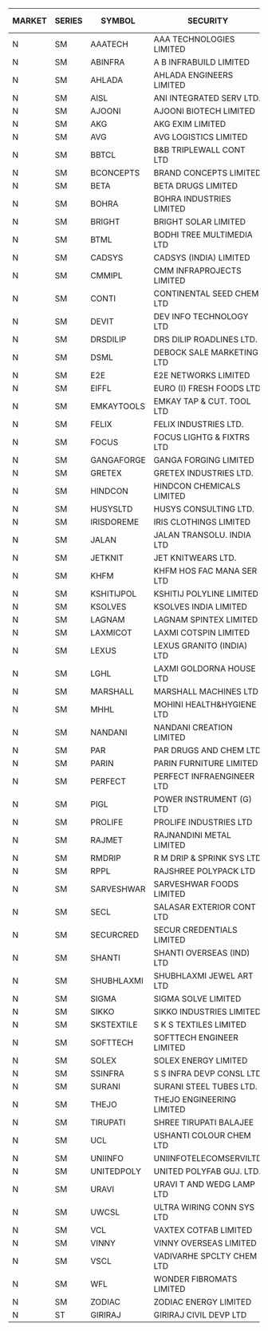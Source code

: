 


| MARKET | SERIES | SYMBOL | SECURITY | PREV CL PR | OPEN PRICE | HIGH PRICE | LOW PRICE | CLOSE PRICE | NET TRDVAL | NET TRDQTY | CORP IND | HI 52 WK | LO 52 WK |
| ----- | ----- | ----- | ----- | ----- | ----- | ----- | ----- | ----- | ----- | ----- | ----- | ----- | ----- |
| N | SM | AAATECH | AAA TECHNOLOGIES LIMITED | 42.50 | 42.30 | 42.50 | 42.25 | 42.25 | 381150.00 | 9000 |  | 48.00 | 42.20 |
| N | SM | ABINFRA | A B INFRABUILD LIMITED | 6.20 | 6.20 | 6.20 | 6.15 | 6.15 | 74200.00 | 12000 |  | 12.50 | 5.00 |
| N | SM | AHLADA | AHLADA ENGINEERS LIMITED | 77.25 | 75.05 | 75.05 | 73.40 | 73.40 | 739700.00 | 10000 |  | 93.40 | 39.00 |
| N | SM | AISL | ANI INTEGRATED SERV LTD. | 26.50 | 26.50 | 26.50 | 25.35 | 25.35 | 93060.00 | 3600 |  | 28.55 | 14.30 |
| N | SM | AJOONI | AJOONI BIOTECH LIMITED | 32.40 | 34.00 | 34.00 | 32.00 | 33.70 | 1725400.00 | 52000 |  | 36.50 | 6.35 |
| N | SM | AKG | AKG EXIM LIMITED | 84.20 | 80.00 | 84.75 | 80.00 | 82.90 | 1591360.00 | 19200 |  | 85.00 | 32.00 |
| N | SM | AVG | AVG LOGISTICS LIMITED | 54.60 | 54.60 | 54.60 | 54.60 | 54.60 | 65520.00 | 1200 |  | 84.00 | 23.10 |
| N | SM | BBTCL | B&B TRIPLEWALL CONT LTD | 53.50 | 55.00 | 55.00 | 54.00 | 54.00 | 327000.00 | 6000 |  | 55.00 | 27.20 |
| N | SM | BCONCEPTS | BRAND CONCEPTS LIMITED | 23.65 | 24.50 | 24.80 | 24.50 | 24.80 | 147900.00 | 6000 |  | 28.45 | 13.70 |
| N | SM | BETA | BETA DRUGS LIMITED | 118.05 | 121.65 | 121.65 | 112.15 | 117.50 | 747560.00 | 6400 |  | 140.80 | 37.00 |
| N | SM | BOHRA | BOHRA INDUSTRIES LIMITED | 1.60 | 1.65 | 1.65 | 1.65 | 1.65 | 33000.00 | 20000 |  | 2.10 | .35 |
| N | SM | BRIGHT | BRIGHT SOLAR LIMITED | 8.05 | 8.05 | 8.30 | 7.65 | 7.65 | 779850.00 | 99000 |  | 14.75 | 4.70 |
| N | SM | BTML | BODHI TREE MULTIMEDIA LTD | 78.80 | 74.00 | 86.00 | 74.00 | 85.95 | 771180.00 | 9600 |  | 96.00 | 68.50 |
| N | SM | CADSYS | CADSYS (INDIA) LIMITED | 23.00 | 23.00 | 23.00 | 23.00 | 23.00 | 46000.00 | 2000 |  | 36.90 | 15.50 |
| N | SM | CMMIPL | CMM INFRAPROJECTS LIMITED | 3.20 | 3.35 | 3.35 | 3.35 | 3.35 | 20100.00 | 6000 |  | 9.25 | 2.25 |
| N | SM | CONTI | CONTINENTAL SEED CHEM LTD | 9.40 | 8.95 | 8.95 | 8.95 | 8.95 | 89491.05 | 9999 |  | 102.20 | 5.55 |
| N | SM | DEVIT | DEV INFO TECHNOLOGY LTD | 124.95 | 124.00 | 124.00 | 124.00 | 124.00 | 558000.00 | 4500 |  | 139.55 | 57.00 |
| N | SM | DRSDILIP | DRS DILIP ROADLINES LTD. | 69.00 | 70.00 | 70.00 | 70.00 | 70.00 | 1008000.00 | 14400 |  | 78.00 | 60.00 |
| N | SM | DSML | DEBOCK SALE MARKETING LTD | 10.35 | 9.85 | 9.85 | 9.85 | 9.85 | 59100.00 | 6000 |  | 21.95 | 3.50 |
| N | SM | E2E | E2E NETWORKS LIMITED | 61.30 | 60.05 | 60.05 | 58.25 | 58.25 | 1773400.00 | 30000 |  | 61.30 | 13.30 |
| N | SM | EIFFL | EURO (I) FRESH FOODS LTD | 92.00 | 92.00 | 92.00 | 92.00 | 92.00 | 73600.00 | 800 |  | 115.65 | 71.00 |
| N | SM | EMKAYTOOLS | EMKAY TAP & CUT. TOOL LTD | 115.00 | 115.00 | 120.00 | 115.00 | 120.00 | 141000.00 | 1200 |  | 164.75 | 58.65 |
| N | SM | FELIX | FELIX INDUSTRIES LTD. | 36.00 | 36.50 | 36.50 | 36.50 | 36.50 | 146000.00 | 4000 |  | 40.30 | 10.80 |
| N | SM | FOCUS | FOCUS LIGHTG & FIXTRS LTD | 22.75 | 22.80 | 22.80 | 22.75 | 22.75 | 136650.00 | 6000 |  | 35.50 | 15.50 |
| N | SM | GANGAFORGE | GANGA FORGING LIMITED | 30.45 | 30.15 | 31.90 | 30.15 | 31.70 | 934200.00 | 30000 |  | 33.90 | 8.70 |
| N | SM | GRETEX | GRETEX INDUSTRIES LTD. | 8.05 | 8.45 | 8.45 | 8.45 | 8.45 | 50700.00 | 6000 |  | 8.45 | 5.20 |
| N | SM | HINDCON | HINDCON CHEMICALS LIMITED | 25.00 | 24.00 | 25.05 | 24.00 | 25.05 | 393200.00 | 16000 |  | 27.00 | 8.05 |
| N | SM | HUSYSLTD | HUSYS CONSULTING LTD. | 93.00 | 89.10 | 91.00 | 89.10 | 91.00 | 360200.00 | 4000 |  | 131.85 | 20.50 |
| N | SM | IRISDOREME | IRIS CLOTHINGS LIMITED | 49.50 | 48.00 | 48.00 | 48.00 | 48.00 | 268800.00 | 5600 |  | 192.00 | 28.50 |
| N | SM | JALAN | JALAN TRANSOLU. INDIA LTD | 2.75 | 2.85 | 2.85 | 2.85 | 2.85 | 8550.00 | 3000 |  | 6.65 | 2.75 |
| N | SM | JETKNIT | JET KNITWEARS LTD. | 26.20 | 27.00 | 27.50 | 26.20 | 26.20 | 121050.00 | 4500 |  | 29.15 | 19.00 |
| N | SM | KHFM | KHFM HOS FAC MANA SER LTD | 29.00 | 28.00 | 28.00 | 26.45 | 26.80 | 323250.00 | 12000 |  | 36.40 | 22.20 |
| N | SM | KSHITIJPOL | KSHITIJ POLYLINE LIMITED | 24.40 | 25.00 | 25.20 | 24.50 | 24.95 | 800800.00 | 32000 |  | 33.75 | 19.20 |
| N | SM | KSOLVES | KSOLVES INDIA LIMITED | 520.00 | 523.00 | 545.00 | 523.00 | 545.00 | 1282800.00 | 2400 |  | 545.00 | 102.05 |
| N | SM | LAGNAM | LAGNAM SPINTEX LIMITED | 11.85 | 11.90 | 11.90 | 11.90 | 11.90 | 35700.00 | 3000 |  | 12.50 | 6.60 |
| N | SM | LAXMICOT | LAXMI COTSPIN LIMITED | 7.50 | 8.50 | 8.80 | 8.50 | 8.80 | 103800.00 | 12000 |  | 11.75 | 5.80 |
| N | SM | LEXUS | LEXUS GRANITO (INDIA) LTD | 16.50 | 17.30 | 17.30 | 17.30 | 17.30 | 17300.00 | 1000 |  | 21.70 | 4.55 |
| N | SM | LGHL | LAXMI GOLDORNA HOUSE LTD | 15.00 | 15.40 | 15.40 | 12.50 | 12.50 | 223200.00 | 16000 |  | 16.10 | 12.50 |
| N | SM | MARSHALL | MARSHALL MACHINES LTD | 14.20 | 14.90 | 14.90 | 14.25 | 14.25 | 266250.00 | 18000 |  | 17.00 | 4.85 |
| N | SM | MHHL | MOHINI HEALTH&HYGIENE LTD | 22.50 | 23.60 | 23.60 | 22.75 | 23.20 | 559200.00 | 24000 |  | 23.60 | 11.35 |
| N | SM | NANDANI | NANDANI CREATION LIMITED | 13.00 | 13.00 | 13.00 | 13.00 | 13.00 | 65000.00 | 5000 |  | 14.00 | 6.25 |
| N | SM | PAR | PAR DRUGS AND CHEM LTD | 70.50 | 68.60 | 70.70 | 68.55 | 70.05 | 555800.00 | 8000 |  | 74.80 | 26.20 |
| N | SM | PARIN | PARIN FURNITURE LIMITED | 63.25 | 70.00 | 70.00 | 63.00 | 63.00 | 266000.00 | 4000 |  | 75.00 | 40.85 |
| N | SM | PERFECT | PERFECT INFRAENGINEER LTD | 11.35 | 11.35 | 11.35 | 11.35 | 11.35 | 68100.00 | 6000 |  | 13.85 | 10.45 |
| N | SM | PIGL | POWER INSTRUMENT (G) LTD | 11.75 | 12.30 | 12.30 | 12.30 | 12.30 | 49200.00 | 4000 |  | 12.30 | 8.05 |
| N | SM | PROLIFE | PROLIFE INDUSTRIES LTD | 58.80 | 58.80 | 58.80 | 58.80 | 58.80 | 176400.00 | 3000 |  | 63.55 | 27.50 |
| N | SM | RAJMET | RAJNANDINI METAL LIMITED | 30.10 | 30.05 | 30.05 | 30.05 | 30.05 | 240400.00 | 8000 |  | 41.30 | 23.85 |
| N | SM | RMDRIP | R M DRIP & SPRINK SYS LTD | 39.35 | 40.00 | 40.00 | 34.00 | 35.60 | 2092800.00 | 58000 |  | 63.00 | 14.65 |
| N | SM | RPPL | RAJSHREE POLYPACK LTD | 119.95 | 120.00 | 120.05 | 120.00 | 120.00 | 600100.00 | 5000 |  | 120.05 | 47.75 |
| N | SM | SARVESHWAR | SARVESHWAR FOODS LIMITED | 13.65 | 13.65 | 13.65 | 13.15 | 13.40 | 42880.00 | 3200 |  | 19.15 | 8.45 |
| N | SM | SECL | SALASAR EXTERIOR CONT LTD | 28.00 | 28.00 | 28.00 | 25.20 | 25.20 | 1072950.00 | 42000 |  | 53.50 | 25.20 |
| N | SM | SECURCRED | SECUR CREDENTIALS LIMITED | 18.65 | 18.05 | 19.30 | 17.75 | 18.45 | 109200.00 | 6000 |  | 33.75 | 12.15 |
| N | SM | SHANTI | SHANTI OVERSEAS (IND) LTD | 23.00 | 21.85 | 21.85 | 21.85 | 21.85 | 98325.00 | 4500 |  | 24.15 | 14.00 |
| N | SM | SHUBHLAXMI | SHUBHLAXMI JEWEL ART LTD | 25.50 | 24.25 | 24.25 | 24.25 | 24.25 | 97000.00 | 4000 |  | 52.25 | 12.05 |
| N | SM | SIGMA | SIGMA SOLVE LIMITED | 45.00 | 42.00 | 42.00 | 42.00 | 42.00 | 252000.00 | 6000 |  | 53.90 | 42.00 |
| N | SM | SIKKO | SIKKO INDUSTRIES LIMITED | 26.80 | 26.50 | 26.50 | 26.50 | 26.50 | 106000.00 | 4000 |  | 33.80 | 18.00 |
| N | SM | SKSTEXTILE | S K S TEXTILES LIMITED | 25.40 | 25.00 | 25.00 | 25.00 | 25.00 | 25000.00 | 1000 |  | 48.90 | 22.10 |
| N | SM | SOFTTECH | SOFTTECH ENGINEER LIMITED | 93.40 | 90.30 | 93.00 | 90.25 | 93.00 | 1326160.00 | 14400 |  | 94.85 | 32.45 |
| N | SM | SOLEX | SOLEX ENERGY LIMITED | 31.90 | 35.05 | 35.05 | 35.00 | 35.00 | 210200.00 | 6000 |  | 38.00 | 19.20 |
| N | SM | SSINFRA | S S INFRA DEVP CONSL LTD | 8.00 | 7.60 | 7.60 | 7.60 | 7.60 | 45600.00 | 6000 |  | 14.45 | 5.65 |
| N | SM | SURANI | SURANI STEEL TUBES LTD. | 18.25 | 19.15 | 19.15 | 19.15 | 19.15 | 38300.00 | 2000 |  | 34.60 | 18.00 |
| N | SM | THEJO | THEJO ENGINEERING LIMITED | 1191.95 | 1210.00 | 1250.00 | 1210.00 | 1221.00 | 2212780.00 | 1800 |  | 1468.50 | 350.55 |
| N | SM | TIRUPATI | SHREE TIRUPATI BALAJEE | 56.00 | 57.10 | 58.50 | 57.10 | 58.50 | 1041600.00 | 18000 |  | 58.50 | 22.40 |
| N | SM | UCL | USHANTI COLOUR CHEM LTD | 34.00 | 32.20 | 32.20 | 32.20 | 32.20 | 64400.00 | 2000 |  | 47.20 | 20.50 |
| N | SM | UNIINFO | UNIINFOTELECOMSERVILTD | 23.75 | 22.60 | 24.85 | 22.60 | 23.90 | 236400.00 | 10000 |  | 32.15 | 7.85 |
| N | SM | UNITEDPOLY | UNITED POLYFAB GUJ. LTD. | 33.20 | 34.85 | 34.85 | 34.85 | 34.85 | 104550.00 | 3000 |  | 34.85 | 5.95 |
| N | SM | URAVI | URAVI T AND WEDG LAMP LTD | 125.50 | 128.25 | 130.00 | 128.25 | 130.00 | 1869900.00 | 14400 |  | 130.00 | 95.00 |
| N | SM | UWCSL | ULTRA WIRING CONN SYS LTD | 24.85 | 26.00 | 26.00 | 26.00 | 26.00 | 104000.00 | 4000 |  | 26.80 | 22.65 |
| N | SM | VCL | VAXTEX COTFAB LIMITED | 19.75 | 18.50 | 18.50 | 18.50 | 18.50 | 111000.00 | 6000 |  | 27.35 | 15.20 |
| N | SM | VINNY | VINNY OVERSEAS LIMITED | 38.00 | 41.25 | 41.25 | 41.25 | 41.25 | 866250.00 | 21000 |  | 43.00 | 32.90 |
| N | SM | VSCL | VADIVARHE SPCLTY CHEM LTD | 18.65 | 19.55 | 19.55 | 17.75 | 17.75 | 170550.00 | 9000 |  | 19.55 | 5.85 |
| N | SM | WFL | WONDER FIBROMATS LIMITED | 52.40 | 50.00 | 50.00 | 49.80 | 49.80 | 159680.00 | 3200 |  | 93.95 | 42.70 |
| N | SM | ZODIAC | ZODIAC ENERGY LIMITED | 13.50 | 13.50 | 13.50 | 13.50 | 13.50 | 54000.00 | 4000 |  | 23.75 | 11.25 |
| N | ST | GIRIRAJ | GIRIRAJ CIVIL DEVP LTD | 22.45 | 23.55 | 23.55 | 23.55 | 23.55 | 1130400.00 | 48000 |  | 167.85 | 22.45 |



